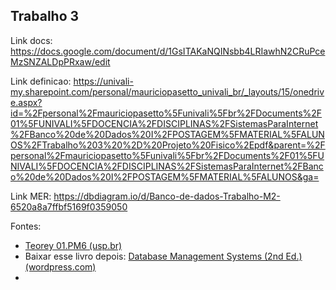 ## Trabalho 3

Link docs: https://docs.google.com/document/d/1GsITAKaNQINsbb4LRIawhN2CRuPceMzSNZALDpPRxaw/edit

Link definicao: https://univali-my.sharepoint.com/personal/mauriciopasetto_univali_br/_layouts/15/onedrive.aspx?id=%2Fpersonal%2Fmauriciopasetto%5Funivali%5Fbr%2FDocuments%2F01%5FUNIVALI%5FDOCENCIA%2FDISCIPLINAS%2FSistemasParaInternet%2FBanco%20de%20Dados%20I%2FPOSTAGEM%5FMATERIAL%5FALUNOS%2FTrabalho%203%20%2D%20Projeto%20Fisico%2Epdf&parent=%2Fpersonal%2Fmauriciopasetto%5Funivali%5Fbr%2FDocuments%2F01%5FUNIVALI%5FDOCENCIA%2FDISCIPLINAS%2FSistemasParaInternet%2FBanco%20de%20Dados%20I%2FPOSTAGEM%5FMATERIAL%5FALUNOS&ga=

Link MER: https://dbdiagram.io/d/Banco-de-dados-Trabalho-M2-6520a8a7ffbf5169f0359050


Fontes:
- [Teorey 01.PM6 (usp.br)](https://edisciplinas.usp.br/pluginfile.php/7737463/mod_resource/content/1/Teorey-I%20.pdf)
- Baixar esse livro depois: [Database Management Systems (2nd Ed.) (wordpress.com)](https://xuanhien.files.wordpress.com/2011/04/database-management-systems-raghu-ramakrishnan.pdf)
- 